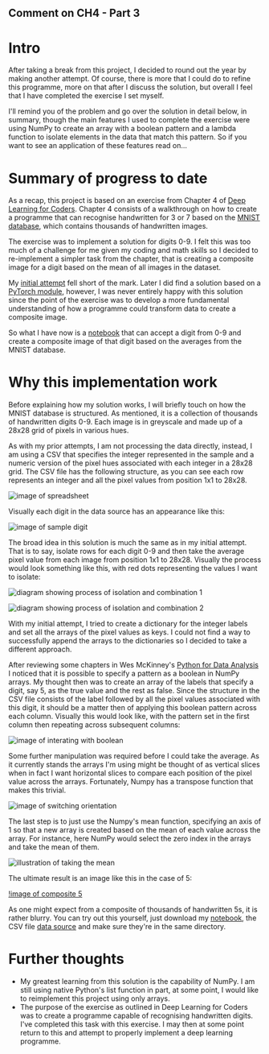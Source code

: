 Comment on CH4 - Part 3
---
Intro
===

After taking a break from this project, I decided to round out the year by making another attempt. Of course, there is more that I could do to refine this programme, more on that after I discuss the solution, but overall I feel that I have completed the exercise I set myself. 

I'll remind you of the problem and go over the solution in detail below, in summary, though the main features I used to complete the exercise were using NumPy to create an array with a boolean pattern and a lambda function to isolate elements in the data that match this pattern. So if you want to see an application of these features read on... 

Summary of progress to date
===

As a recap, this project is based on an exercise from Chapter 4 of [Deep Learning for Coders](https://course.fast.ai/). Chapter 4 consists of a walkthrough on how to create a programme that can recognise handwritten for 3 or 7 based on the [MNIST database](https://en.wikipedia.org/wiki/MNIST_database), which contains thousands of handwritten images. 

The exercise was to implement a solution for digits 0-9. I felt this was too much of a challenge for me given my coding and math skills so I decided to re-implement a simpler task from the chapter, that is creating a composite image for a digit based on the mean of all images in the dataset.

My [initial attempt](https://sortsammcdonald.github.io/2021/04/06/Comment_CH4.1.html) fell short of the mark. Later I did find a solution based on a [PyTorch module](https://sortsammcdonald.github.io/2021/08/11/Comment_CH4.2.html), however, I was never entirely happy with this solution since the point of the exercise was to develop a more fundamental understanding of how a programme could transform data to create a composite image.

So what I have now is a [notebook](https://github.com/sortsammcdonald/mnist_writeup-12-2021/blob/main/2021.12.29-MNIST_Writeup.ipynb) that can accept a digit from 0-9 and create a composite image of that digit based on the averages from the MNIST database.

Why this implementation work
===

Before explaining how my solution works, I will briefly touch on how the MNIST database is structured. As mentioned, it is a collection of thousands of handwritten digits 0-9. Each image is in greyscale and made up of a 28x28 grid of pixels in various hues.

As with my prior attempts, I am not processing the data directly, instead, I am using a CSV that specifies the integer represented in the sample and a numeric version of the pixel hues associated with each integer in a 28x28 grid. The CSV file has the following structure, as you can see each row represents an integer and all the pixel values from position 1x1 to 28x28.

![image of spreadsheet](https://i.imgur.com/7JpMT6I.png)

Visually each digit in the data source has an appearance like this:

![image of sample digit](https://i.imgur.com/kxpCVqw.png)

The broad idea in this solution is much the same as in my initial attempt. That is to say, isolate rows for each digit 0-9 and then take the average pixel value from each image from position 1x1 to 28x28. Visually the process would look something like this, with red dots representing the values I want to isolate:

![diagram showing process of isolation and combination 1](https://i.imgur.com/nzCd5XA.png)

![diagram showing process of isolation and combination 2](https://i.imgur.com/aN20pZ3.png)

With my initial attempt, I tried to create a dictionary for the integer labels and set all the arrays of the pixel values as keys. I could not find a way to successfully append the arrays to the dictionaries so I decided to take a different approach.

After reviewing some chapters in Wes McKinney's [Python for Data Analysis](https://wesmckinney.com/pages/book.html) I noticed that it is possible to specify a pattern as a boolean in NumPy arrays. My thought then was to create an array of the labels that specify a digit, say 5, as the true value and the rest as false. Since the structure in the CSV file consists of the label followed by all the pixel values associated with this digit, it should be a matter then of applying this boolean pattern across each column. Visually this would look like, with the pattern set in the first column then repeating across subsequent columns:

![image of interating with boolean](https://i.imgur.com/W6sCxtO.png)

Some further manipulation was required before I could take the average. As it currently stands the arrays I'm using might be thought of as vertical slices when in fact I want horizontal slices to compare each position of the pixel value across the arrays. Fortunately, Numpy has a transpose function that makes this trivial.

![image of switching orientation](https://i.imgur.com/J2NM17w.png)

The last step is to just use the Numpy's mean function, specifying an axis of 1 so that a new array is created based on the mean of each value across the array. For instance, here NumPy would select the zero index in the arrays and take the mean of them.

![illustration of taking the mean](https://i.imgur.com/wJ5lzU4.png)

The ultimate result is an image like this in the case of 5:

[!image of composite 5](https://i.imgur.com/LX77eCy.png)

As one might expect from a composite of thousands of handwritten 5s, it is rather blurry. You can try out this yourself, just download my [notebook](https://github.com/sortsammcdonald/mnist_writeup-12-2021/blob/main/2021.12.29-MNIST_Writeup.ipynb), the CSV file [data source](https://www.kaggle.com/oddrationale/mnist-in-csv) and make sure they're in the same directory.

Further thoughts
===

- My greatest learning from this solution is the capability of NumPy. I am still using native Python's list function in part, at some point, I would like to reimplement this project using only arrays.
- The purpose of the exercise as outlined in Deep Learning for Coders was to create a programme capable of recognising handwritten digits. I've completed this task with this exercise. I may then at some point return to this and attempt to properly implement a deep learning programme.